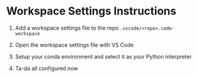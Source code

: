 # Workspace Settings Instructions

1. Add a workspace settings file to the repo
   `.vscode/<repo>.code-workspace`

2. Open the workspace settings file with VS Code
3. Setup your conda environment and select it as your Python interpreter
4. Ta-da all configured now
